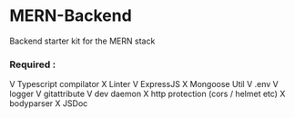 # MERN-Backend
Backend starter kit for the MERN stack

### Required :

V Typescript compilator
X Linter
V ExpressJS
X Mongoose Util
V .env
V logger
V gitattribute
V dev daemon
X http protection (cors / helmet etc)
X bodyparser
X JSDoc